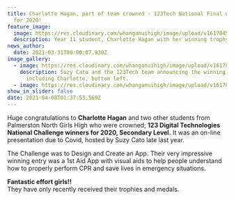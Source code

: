 ```yaml
---
title: Charlotte Hagan, part of team crowned - 123Tech National Final winners
  for 2020!
feature_image:
  image: https://res.cloudinary.com/whanganuihigh/image/upload/v1617845969/News/CHARLOTTE-Hagan-trophy-photo-niceest15.3.jpg
  description: Year 11 student, Charlotte Hagan with her winning trophy and medal!
news_author:
  date: 2021-03-31T00:00:07.930Z
image_gallery:
  - image: https://res.cloudinary.com/whanganuihigh/image/upload/v1617846001/News/Charlotte_snip_best.jpg
    description: Suzy Cato and the 123Tech team announcing the winning team,
      including Charlotte, bottom left.
  - image: https://res.cloudinary.com/whanganuihigh/image/upload/v1617846027/News/Charlotte_snip_prizes.jpg
show_in_slider: false
date: 2021-04-08T01:37:53.569Z
---
```

Huge congratulations to **Charlotte Hagan** and two other students from Palmerston North Girls High who were crowned; **123 Digital Technologies National Challenge winners for 2020, Secondary Level.**  It was an on-line presentation due to Covid, hosted by Suzy Cato late last year.

The Challenge was to Design and Create an App.  Their very impressive winning entry was a 1st Aid App with visual aids to help people understand how to properly perform CPR and save lives in emergency situations.

**Fantastic effort girls!!**  
They have only recently received their trophies and medals.

